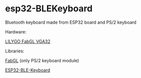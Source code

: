 # esp32-BLEKeyboard
Bluetooth keyboard made from ESP32 board and PS/2 keyboard

Hardware:

[LILYGO FabGL VGA32](https://lilygo.cc/en-ca/products/fabgl-vga32)

Libraries:

[FabGL](https://github.com/fdivitto/FabGL) (only PS/2 keyboard module)

[ESP32-BLE-Keyboard](https://github.com/T-vK/ESP32-BLE-Keyboard)


